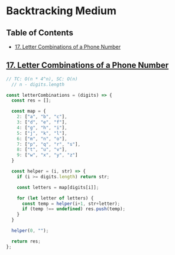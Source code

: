 # Backtracking Medium

## Table of Contents
- [17. Letter Combinations of a Phone Number](#17-letter-combinations-of-a-phone-number)

## [17. Letter Combinations of a Phone Number](https://leetcode.com/problems/letter-combinations-of-a-phone-number/)
```js
// TC: O(n * 4^n), SC: O(n)
  // n - digits.length

const letterCombinations = (digits) => {
  const res = [];

  const map = {
    2: ["a", "b", "c"],
    3: ["d", "e", "f"],
    4: ["g", "h", "i"],
    5: ["j", "k", "l"],
    6: ["m", "n", "o"],
    7: ["p", "q", "r", "s"],
    8: ["t", "u", "v"],
    9: ["w", "x", "y", "z"]
  }

  const helper = (i, str) => {
    if (i >= digits.length) return str;

    const letters = map[digits[i]];

    for (let letter of letters) {
      const temp = helper(i+1, str+letter);
      if (temp !== undefined) res.push(temp);
    }
  }

  helper(0, "");

  return res;
};
```
